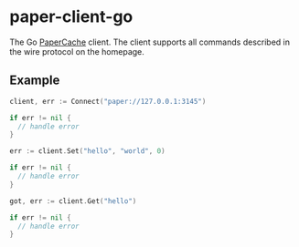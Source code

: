 # paper-client-go

The Go [PaperCache](https://papercache.io) client. The client supports all commands described in the wire protocol on the homepage.

## Example
```go
client, err := Connect("paper://127.0.0.1:3145")

if err != nil {
  // handle error
}

err := client.Set("hello", "world", 0)

if err != nil {
  // handle error
}

got, err := client.Get("hello")

if err != nil {
  // handle error
}
```
